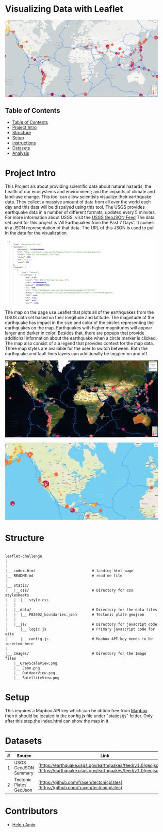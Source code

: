 
# Visualizing Data with Leaflet

![Grayscale View](Images/GrayScaleView.png)

## Table of Contents

- [Table of Contents](#table-of-contents)
- [Project Intro](#Project-Intro)
- [Structure](#Project-Structure)
- [Setup](#Setup)
- [Instructions](#instructions)
- [Datasets](#Datasets)
- [Analysis](#Analysis)

# Project Intro
This Project ais about providing scientific data about natural hazards, the health of our ecosystems and environment; and the impacts of climate and land-use change.
This tool can allow scientists visualize their earthquake data. They collect a massive amount of data from all over the world each day and this data will be dispalyed using this tool.
The USGS provides earthquake data in a number of different formats, updated every 5 minutes. For more information about USGS, visit the [USGS GeoJSON Feed](http://earthquake.usgs.gov/earthquakes/feed/v1.0/geojson.php) The data set used for this project is 'All Earthquakes from the Past 7 Days'. It comes in a JSON representation of that data. The URL of this JSON is used to pull in the data for the visualization.


   ![JSON](Images/JSON.png)


The map on the page use Leaflet that plots all of the earthquakes from the USGS data set based on their longitude and latitude. The magnitude of the earthquake has impact in the size and color of the circles representing the earthquakes on the map. Earthquakes with higher magnitudes will appear larger and darker in color. Besides that, there are popups that provide additional information about the earthquake when a circle marker is clicked. The map also consist of a a legend that provides context for the map data. Three map styles are available for the user to switch between. Both the earthquake and fault lines layers can additionally be toggled on and off.

![Satellite View](Images/SatelliteView.png)

![Outdoor View](Images/OutdoorView.png)


# Structure
```
 
leaflet-challenge   
|  
|    
|__ index.html                          # landing html page
|__ README.md                           # read me file
|
|__ static/                              
|   |__css/                             # Directory for css stylesheets
|   |  |__ style.css                              
|   |
|   |__data/                            # Directory for the data files
|   |  |__ PB2002_boundaries.json       # Tectonic plate geojson
|   | 
|   |__js/                              # Directory for javscript code
|      |__ logic.js                     # Primary javascript code for site
|      |__ config.js                    # Mapbox API key needs to be inserted here
|      
|__ Images/                             # Directory for the Image files
    |__GrayScaleView.png
    |__ Json.png
    |__ OutdoorView.png
    |__ SatelliteView.png                        

```

# Setup
This requires a Mapbox API key which can be obtion free from [Mapbox](https://www.mapbox.com/). then it should be located in the config.js file under "statics/js" folder. Only after this step,the index.html can show the map in it.



# Datasets
| # | Source | Link |
|-|-|-|
| 1 | USGS GeoJSON Summary | [https://earthquake.usgs.gov/earthquakes/feed/v1.0/geojson.php](https://earthquake.usgs.gov/earthquakes/feed/v1.0/geojson.php) |
| 2 | Tectonic Plates GeoJson | [https://github.com/fraxen/tectonicplates](https://github.com/fraxen/tectonicplates)|


# Contributors
- [Helen Amin](https://github.com/helenamin)